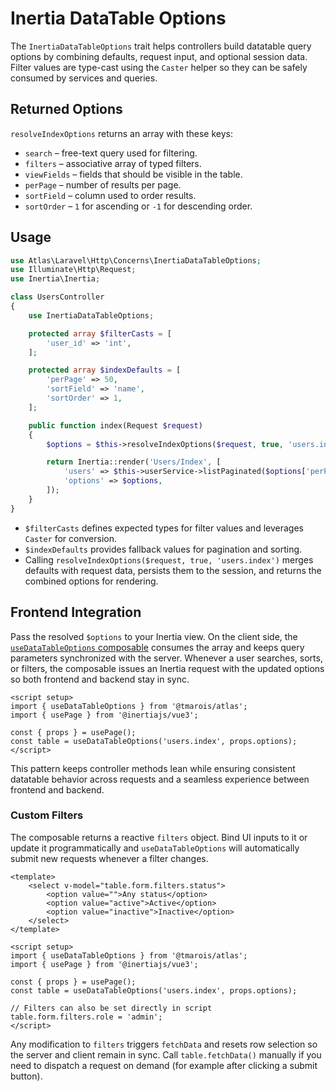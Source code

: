 # Inertia DataTable Options

The `InertiaDataTableOptions` trait helps controllers build datatable query options by combining defaults, request input, and optional session data. Filter values are type-cast using the `Caster` helper so they can be safely consumed by services and queries.

## Returned Options

`resolveIndexOptions` returns an array with these keys:

- `search` – free-text query used for filtering.
- `filters` – associative array of typed filters.
- `viewFields` – fields that should be visible in the table.
- `perPage` – number of results per page.
- `sortField` – column used to order results.
- `sortOrder` – `1` for ascending or `-1` for descending order.

## Usage

```php
use Atlas\Laravel\Http\Concerns\InertiaDataTableOptions;
use Illuminate\Http\Request;
use Inertia\Inertia;

class UsersController
{
    use InertiaDataTableOptions;

    protected array $filterCasts = [
        'user_id' => 'int',
    ];

    protected array $indexDefaults = [
        'perPage' => 50,
        'sortField' => 'name',
        'sortOrder' => 1,
    ];

    public function index(Request $request)
    {
        $options = $this->resolveIndexOptions($request, true, 'users.index');

        return Inertia::render('Users/Index', [
            'users' => $this->userService->listPaginated($options['perPage'], $options),
            'options' => $options,
        ]);
    }
}
```

- `$filterCasts` defines expected types for filter values and leverages `Caster` for conversion.
- `$indexDefaults` provides fallback values for pagination and sorting.
- Calling `resolveIndexOptions($request, true, 'users.index')` merges defaults with request data, persists them to the session, and returns the combined options for rendering.

## Frontend Integration

Pass the resolved `$options` to your Inertia view. On the client side, the [`useDataTableOptions` composable](../ui/composables.md#usedatatableoptions) consumes the array and keeps query parameters synchronized with the server. Whenever a user searches, sorts, or filters, the composable issues an Inertia request with the updated options so both frontend and backend stay in sync.

```vue
<script setup>
import { useDataTableOptions } from '@tmarois/atlas';
import { usePage } from '@inertiajs/vue3';

const { props } = usePage();
const table = useDataTableOptions('users.index', props.options);
</script>
```

This pattern keeps controller methods lean while ensuring consistent datatable behavior across requests and a seamless experience between frontend and backend.

### Custom Filters

The composable returns a reactive `filters` object. Bind UI inputs to it or
update it programmatically and `useDataTableOptions` will automatically submit
new requests whenever a filter changes.

```vue
<template>
    <select v-model="table.form.filters.status">
        <option value="">Any status</option>
        <option value="active">Active</option>
        <option value="inactive">Inactive</option>
    </select>
</template>

<script setup>
import { useDataTableOptions } from '@tmarois/atlas';
import { usePage } from '@inertiajs/vue3';

const { props } = usePage();
const table = useDataTableOptions('users.index', props.options);

// Filters can also be set directly in script
table.form.filters.role = 'admin';
</script>
```

Any modification to `filters` triggers `fetchData` and resets row selection so
the server and client remain in sync. Call `table.fetchData()` manually if you
need to dispatch a request on demand (for example after clicking a submit
button).

